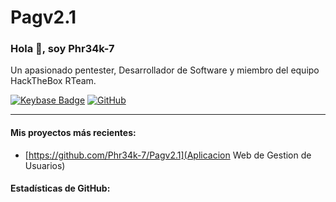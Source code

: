 # Pagv2.1
### Hola 👋, soy Phr34k-7

Un apasionado pentester, Desarrollador de Software y miembro del equipo HackTheBox RTeam.

[![Keybase Badge](https://keybase.io/images/badges/verified.png)](https://keybase.io/tu_usuario_de_keybase)
[![GitHub](https://img.shields.io/github/followers/Gamhern?style=social)](https://github.com/Gamhern)

---

#### Mis proyectos más recientes:

* [https://github.com/Phr34k-7/Pagv2.1](Aplicacion Web de Gestion de Usuarios)

#### Estadísticas de GitHub:
